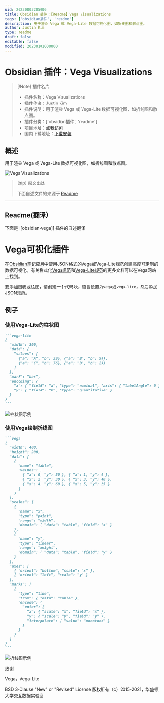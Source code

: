 ```yaml
---
uid: 20230803205006
title: Obsidian 插件：【Readme】Vega Visualizations
tags: ['obsidian插件', 'readme']
description: 用于渲染 Vega 或 Vega-Lite 数据可视化图，如折线图和散点图。
author: Justin Kim
type: readme
draft: false
editable: false
modified: 20230101000000
---
```


# Obsidian 插件：Vega Visualizations

> [!Note] 插件名片
> - 插件名称：Vega Visualizations
> - 插件作者：Justin Kim
> - 插件说明：用于渲染 Vega 或 Vega-Lite 数据可视化图，如折线图和散点图。
> - 插件分类：['obsidian插件', 'readme']
> - 项目地址：[点我访问](https://github.com/Some-Regular-Person/obsidian-vega)
> - 国内下载地址：[下载安装](https://pkmer.cn/products/plugin/pluginMarket/?obsidian-vega)

## 概述

用于渲染 Vega 或 Vega-Lite 数据可视化图，如折线图和散点图。

![Vega Visualizations](https://cdn.pkmer.cn/covers/obsidian-vega.png!pkmer)

> [!tip] 原文出处
> 
>下面自述文件的来源于 [Readme](https://ghproxy.net/https://raw.githubusercontent.com/Justin-J-K/obsidian-vega/master/README.md)
> 

---

## Readme(翻译）

下面是 [[obsidian-vega]] 插件的自述翻译


# Vega可视化插件

在[Obsidian笔记应用](https://obsidian.md)中使用JSON格式的Vega或Vega-Lite规范创建高度可定制的数据可视化。有关格式化[Vega规范](https://vega.github.io/vega/docs/)和[Vega-Lite规范](https://vega.github.io/vega-lite/docs/)的更多文档可以在Vega网站上找到。

要添加图表或绘图，请创建一个代码块，语言设置为`vega`或`vega-lite`，然后添加JSON规范。

## 例子

### 使用Vega-Lite的柱状图

~~~markdown
```vega-lite
{
  "width": 300,
  "data": {
    "values": [
      {"a": "A", "b": 39}, {"a": "B", "b": 98},
      {"a": "C", "b": 76}, {"a": "D", "b": 23}
    ]
  },
  "mark": "bar",
  "encoding": {
    "x": { "field": "a", "type": "nominal", "axis": { "labelAngle": 0 } },
    "y": { "field": "b", "type": "quantitative" }
  }
}
```
~~~

![柱状图示例](assets/example1.png)

### 使用Vega绘制折线图

~~~markdown
```vega
{
  "width": 400,
  "height": 200,
  "data": [
    {
      "name": "table",
      "values": [
        { "x": 0, "y": 50 }, { "x": 1, "y": 0 },
        { "x": 2, "y": 30 }, { "x": 3, "y": 40 },
        { "x": 4, "y": 60 }, { "x": 5, "y": 25 }
      ]
    }
  ],
  "scales": [
    {
      "name": "x",
      "type": "point",
      "range": "width",
      "domain": { "data": "table", "field": "x" }
    },
    {
      "name": "y",
      "type": "linear",
      "range": "height",
      "domain": { "data": "table", "field": "y" }
    }
  ],
  "axes": [
    { "orient": "bottom", "scale": "x" },
    { "orient": "left", "scale": "y" }
  ],
  "marks": [
    {
      "type": "line",
      "from": { "data": "table" },
      "encode": {
        "enter": {
          "x": { "scale": "x", "field": "x" },
          "y": { "scale": "y", "field": "y" },
          "interpolate": { "value": "monotone" }
        }
      }
    }
  ]
}
```
~~~

![折线图示例](assets/example2.png)

致谢

Vega，Vega-Lite

BSD 3-Clause "New" or "Revised" License
版权所有（c）2015-2021，华盛顿大学交互数据实验室



